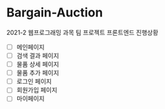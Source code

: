 # Bargain-Auction
2021-2 웹프로그래밍 과목 팀 프로젝트
프론트엔드 진행상황
- [ ] 메인페이지
- [ ] 검색 결과 페이지
- [ ] 물품 상세 페이지
- [ ] 물품 추가 페이지
- [ ] 로그인 페이지
- [ ] 회원가입 페이지
- [ ] 마이페이지
